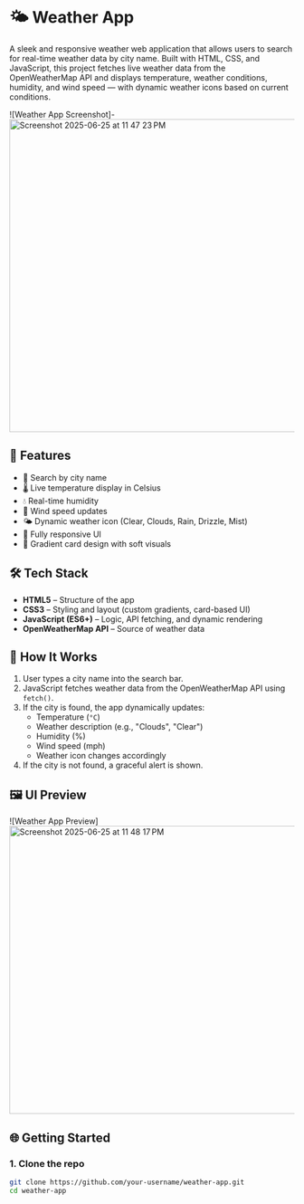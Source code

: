 # 🌤️ Weather App

A sleek and responsive weather web application that allows users to search for real-time weather data by city name. Built with HTML, CSS, and JavaScript, this project fetches live weather data from the OpenWeatherMap API and displays temperature, weather conditions, humidity, and wind speed — with dynamic weather icons based on current conditions.

![Weather App Screenshot]-
<img width="553" alt="Screenshot 2025-06-25 at 11 47 23 PM" src="https://github.com/user-attachments/assets/38f5254f-1099-4802-ac65-2d92dceb9564" />

## 🚀 Features

- 🔎 Search by city name
- 🌡️ Live temperature display in Celsius
- 💧 Real-time humidity
- 💨 Wind speed updates
- 🌤️ Dynamic weather icon (Clear, Clouds, Rain, Drizzle, Mist)
- 📱 Fully responsive UI
- 🎨 Gradient card design with soft visuals

## 🛠️ Tech Stack

- **HTML5** – Structure of the app
- **CSS3** – Styling and layout (custom gradients, card-based UI)
- **JavaScript (ES6+)** – Logic, API fetching, and dynamic rendering
- **OpenWeatherMap API** – Source of weather data

## 🔧 How It Works

1. User types a city name into the search bar.
2. JavaScript fetches weather data from the OpenWeatherMap API using `fetch()`.
3. If the city is found, the app dynamically updates:
   - Temperature (`°C`)
   - Weather description (e.g., "Clouds", "Clear")
   - Humidity (%)
   - Wind speed (mph)
   - Weather icon changes accordingly
4. If the city is not found, a graceful alert is shown.

## 🖼️ UI Preview

![Weather App Preview] <img width="509" alt="Screenshot 2025-06-25 at 11 48 17 PM" src="https://github.com/user-attachments/assets/b3482486-59ef-4158-8f61-0227f42c5a8b" />

## 🌐 Getting Started

### 1. Clone the repo
```bash
git clone https://github.com/your-username/weather-app.git
cd weather-app
